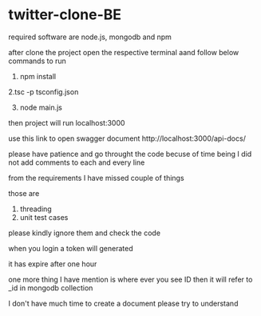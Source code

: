 # twitter-clone-BE

required software are
node.js, mongodb and npm

after clone the project open the respective terminal aand follow below commands to run


1. npm install

2.tsc -p tsconfig.json

3. node main.js

then project will run localhost:3000

use this link to open swagger document
http://localhost:3000/api-docs/

please have patience and go throught the code becuse of time being I did not add comments 
to each and every line 

from the requirements I have missed couple of things

those are 

1. threading
2. unit test cases

please kindly ignore them and check the code


when you login a token will generated 

it has expire after one hour


one more thing I have mention is where ever you see ID then it will refer to _id in mongodb collection

I don't have much time to create a document please try to understand
